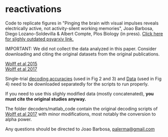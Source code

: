 # reactivations

Code to replicate figures in "Pinging the brain with visual impulses reveals electrically active, not activity-silent working memories", Joao Barbosa, Diego Lozano-Soldevilla & Albert Compte, Plos Biology (in press). [Click here for slighly outdated psyarxiv link.](https://psyarxiv.com/qv6fu/) 

IMPORTANT: We did not collect the data analyzed in this paper. Consider downloading and citing the original datasets from the original publications.

[Wolff et al 2015](https://www.frontiersin.org/articles/10.3389/fnsys.2015.00123/full)  
[Wolff et al 2017](https://www.nature.com/articles/nn.4546)


Single-trial [decoding accuracies](https://www.dropbox.com/sh/ovfz5vun5el679v/AAC6lko741z_25zClPfrtJzja?dl=0) (used in Fig 2 and 3) and [Data](https://www.dropbox.com/sh/n80f49f37ql2cbv/AACEJat6V3YdEodForGvdjrwa?dl=0) (used in Fig 4) need to be downloaded separatedly for the scripts to run properly. 

If you need to use this slighly modified data (mostly concatenated), **you must cite the original studies anyway.**


The folder decoders/matlab_code contain the original decoding scripts of [Wolff et al 2017](https://www.nature.com/articles/nn.4546)
 with minor modifications, most notably the conversion to alpha power.

Any questions should be directed to Joao Barbosa, palerma@gmail.com
